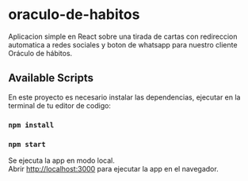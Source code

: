 # oraculo-de-habitos
Aplicacion simple en React sobre una tirada de cartas con redireccion automatica a redes sociales y boton de whatsapp para nuestro cliente Oráculo de hábitos.

## Available Scripts

En este proyecto es necesario instalar las dependencias, ejecutar en la terminal de tu editor de codigo:
### `npm install`
### `npm start`

Se ejecuta la app en modo local.<br />
Abrir [http://localhost:3000](http://localhost:3000) para ejecutar la app en el navegador.

<br />



